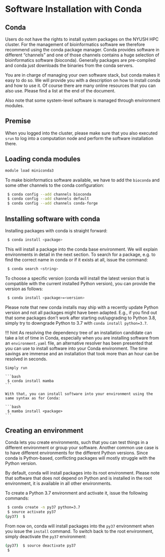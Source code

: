 # Software Installation with Conda
## Conda
Users do not have the rights to install system packages on the NYUSH HPC cluster.
For the management of bioinformatics software we therefore recommend using the conda package manager.
Conda provides software in different “channels” and one of those channels contains a huge selection of bioinformatics software (bioconda).
Generally packages are pre-compiled and conda just downloads the binaries from the conda servers.

You are in charge of managing your own software stack, but conda makes it easy
to do so. We will provide you with a description on how to install conda and how
to use it. Of course there are many online resources that you can also use.
Please find a list at the end of the document.

Also note that some system-level software is managed through environment modules.

## Premise
When you logged into the cluster, please make sure that you also executed `srun` to log into a computation node and perform the software installation there.

## Loading conda modules

```bash
module load miniconda3
```

To make bioinformatics software available, we have to add the `bioconda` and
some other channels to the conda configuration:

```bash
 $ conda config --add channels bioconda
 $ conda config --add channels default
 $ conda config --add channels conda-forge
```

## Installing software with conda
Installing packages with conda is straight forward:

```bash
 $ conda install <package>
```

This will install a package into the conda base environment. 
We will explain environments in detail in the next section.
To search for a package, e.g. to find the correct name in conda or if it exists
at all, issue the command:

```bash
 $ conda search <string>
```

To choose a specific version (conda will install the latest version that is
compatible with the current installed Python version), you can provide the
version as follows:

```bash
 $ conda install <package>=<version>
```

Please note that new conda installs may ship with a recently update Python version and not all packages might have been adapted.
E.g., if you find out that some packages don't work after starting out/upgrading to Python 3.8, simply try to downgrade Python to 3.7 with `conda install python=3.7`.

!!! hint
    As resolving the dependency tree of an installation candidate can take a lot of
    time in Conda, especially when you are installing software from an `environment.yaml`
    file, an alternative resolver has been presented that you can use to install
    software into your Conda environment. The time savings are immense and an
    installation that took more than an hour can be resolved in seconds.

    Simply run

    ```bash
     $ conda install mamba
    ```

    With that, you can install software into your environment using the same syntax as for Conda:

    ```bash
     $ mamba install <package>
    ```

## Creating an environment

Conda lets you create environments, such that you can test things in a different
environment or group your software. Another common use case is to have different
environments for the different Python versions. Since conda is Python-based,
conflicting packages will mostly struggle with the Python version.

By default, conda will install packages into its root environment. Please note
that software that does not depend on Python and is installed in the root
environment, it is available in all other environments.

To create a Python 3.7 environment and activate it, issue the following commands:

```bash
 $ conda create -n py37 python=3.7
 $ source activate py37
(py37)  $
```

From now on, conda will install packages into the `py37` environment when you issue
the `install` command. To switch back to the root environment, simply deactivate the
`py37` environment:

```bash
(py37)  $ source deactivate py37
 $
```
